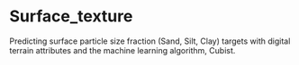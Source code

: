 # Surface_texture
Predicting surface particle size fraction (Sand, Silt, Clay) targets with digital terrain attributes and the machine learning algorithm, Cubist.
